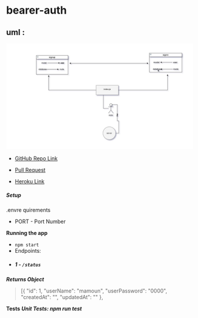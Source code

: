 # bearer-auth



## uml :

![](lab07.jpg)



* [GitHub Repo Link](https://github.com/MAMOUN-kamal-alshisani/bearer-auth)

* [Pull Request](https://github.com/MAMOUN-kamal-alshisani/bearer-auth/pull/1)

* [Heroku Link](https://bearerauth1.herokuapp.com/) 


##### Setup
.envre quirements
  * PORT - Port Number

**Running the app**
* `npm start`
* Endpoints:
* ##### 1 -  `/status`




***Returns Object***

>[{
"id": 1,
"userName": "mamoun",
"userPassword": "0000",
"createdAt": "",
"updatedAt": ""
},



**Tests**
***Unit Tests: npm run test***
